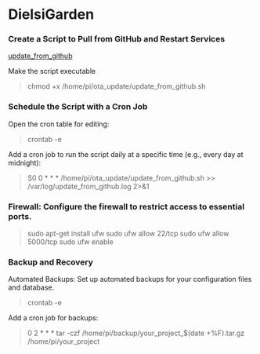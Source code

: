 # DielsiGarden

### Create a Script to Pull from GitHub and Restart Services

[update_from_github](update_from_github.sh)

Make the script executable

>chmod +x /home/pi/ota_update/update_from_github.sh
 

### Schedule the Script with a Cron Job

Open the cron table for editing:
> crontab -e


Add a cron job to run the script daily at a specific time (e.g., every day at midnight):

> S0 0 * * * /home/pi/ota_update/update_from_github.sh >> /var/log/update_from_github.log 2>&1

### Firewall: Configure the firewall to restrict access to essential ports.

> sudo apt-get install ufw
> sudo ufw allow 22/tcp
> sudo ufw allow 5000/tcp
> sudo ufw enable

### Backup and Recovery

Automated Backups: Set up automated backups for your configuration files and database.

> crontab -e

Add a cron job for backups:


> 0 2 * * * tar -czf /home/pi/backup/your_project_$(date +\%F).tar.gz /home/pi/your_project